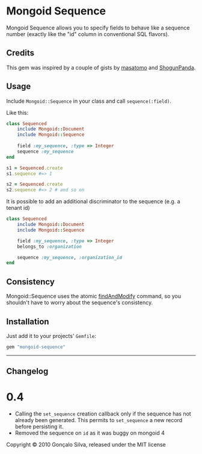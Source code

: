 # Mongoid Sequence

Mongoid Sequence allows you to specify fields to behave like a sequence number (exactly like the "id" column in conventional SQL flavors).

## Credits

This gem was inspired by a couple of gists by [masatomo](https://gist.github.com/730677) and [ShogunPanda](https://gist.github.com/1086265).

## Usage

Include `Mongoid::Sequence` in your class and call `sequence(:field)`.

Like this:

```ruby
class Sequenced
	include Mongoid::Document
	include Mongoid::Sequence
	
	field :my_sequence, :type => Integer
	sequence :my_sequence
end

s1 = Sequenced.create
s1.sequence #=> 1

s2 = Sequenced.create
s2.sequence #=> 2 # and so on
```

It is possible to add an additional discriminator to the sequence (e.g. a tenant id)
```ruby
class Sequenced
	include Mongoid::Document
	include Mongoid::Sequence

  	field :my_sequence, :type => Integer
  	belongs_to :organization

	sequence :my_sequence, :organization_id
end
```

## Consistency

Mongoid::Sequence uses the atomic [findAndModify](http://www.mongodb.org/display/DOCS/findAndModify+Command) command, so you shouldn't have to worry about the sequence's consistency.

## Installation

Just add it to your projects' `Gemfile`:

```ruby
gem "mongoid-sequence"
```

<hr/>

## Changelog

# 0.4
* Calling the `set_sequence` creation callback only if the sequence has not already been generated.
This permits to `set_sequence` a new record before persisting it.
* Removed the sequence on `id` as it was buggy on mongoid 4

Copyright © 2010 Gonçalo Silva, released under the MIT license
